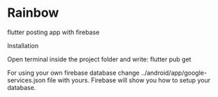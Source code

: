 # Rainbow
flutter posting app with firebase 

Installation

Open terminal inside the project folder and write:
flutter pub get



For using your own firebase database change ../android/app/google-services.json file with yours.
Firebase will show you how to setup your database. 
